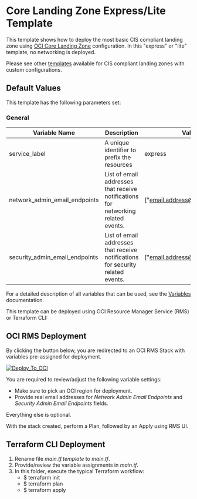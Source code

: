 # Core Landing Zone Express/Lite Template

This template shows how to deploy the most basic CIS compliant landing zone using [OCI Core Landing Zone](../../) configuration. In this "express" or "lite" template, no networking is deployed.

Please see other [templates](../../templates/) available for CIS compliant landing zones with custom configurations.


## Default Values

This template has the following parameters set:

### General

| Variable Name | Description | Value |
|---------------|-------------|-------|
| service\_label | A unique identifier to prefix the resources | express |
| network\_admin\_email\_endpoints | List of email addresses that receive notifications for networking related events. | ["email.address@example.com"] |
| security\_admin\_email\_endpoints | List of email addresses that receive notifications for security related events. | ["email.address@example.com"] |


For a detailed description of all variables that can be used, see the [Variables](../../VARIABLES.md) documentation.

This template can be deployed using OCI Resource Manager Service (RMS) or Terraform CLI:

## OCI RMS Deployment

By clicking the button below, you are redirected to an OCI RMS Stack with variables pre-assigned for deployment.

[![Deploy_To_OCI](../../images/DeployToOCI.svg)](https://cloud.oracle.com/resourcemanager/stacks/create?zipUrl=https://github.com/oci-landing-zones/terraform-oci-core-landingzone/archive/refs/heads/main.zip&zipUrlVariables={"service_label":"express","network_admin_email_endpoints":["email.address@example.com"],"security_admin_email_endpoints":["email.address@example.com"]})

You are required to review/adjust the following variable settings:
 - Make sure to pick an OCI region for deployment.
 - Provide real email addresses for *Network Admin Email Endpoints* and *Security Admin Email Endpoints* fields.

Everything else is optional.

With the stack created, perform a Plan, followed by an Apply using RMS UI.

## Terraform CLI Deployment

1. Rename file *main.tf.template* to *main.tf*.
2. Provide/review the variable assignments in *main.tf*.
3. In this folder, execute the typical Terraform workflow:
    - $ terraform init
    - $ terraform plan
    - $ terraform apply

